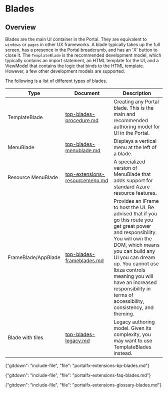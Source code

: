 
# Blades 

## Overview

Blades are the main UI container in the Portal. They are equivalent to `windows` or `pages` in other UX frameworks.  A blade typically takes up the full screen, has a presence in the Portal breadcrumb, and has an 'X' button to close it. The `TemplateBlade` is the recommended development model, which typically contains an import statement, an HTML template for the UI, and a ViewModel that contains the logic that binds to the HTML template. However, a few other development models are supported.

The following is a list of different types of blades.

| Type                          | Document           | Description |
| ----------------------------- | ---- | ---- |
| TemplateBlade                 | [top-blades-procedure.md](top-blades-procedure.md) | Creating any Portal blade. This is the main and recommended authoring model for UI in the Portal. |
| MenuBlade                     | [top-blades-menublade.md](top-blades-menublade.md)   | Displays a vertical menu at the left of a blade.                                       |  
| Resource MenuBlade       |   [top-extensions-resourcemenu.md](top-extensions-resourcemenu.md)  | A specialized version of MenuBlade that adds support for standard Azure resource features.  | 
| FrameBlade/AppBlade       | [top-blades-frameblades.md](top-blades-frameblades.md)   | Provides an IFrame to host the UI. Be advised that if you go this route you get great power and responsibility. You will own the DOM, which means you can build any UI you can dream up. You cannot use Ibiza controls meaning you will have an increased responsibility in terms of accessibility, consistency, and theming.  |
| Blade with tiles              | [top-blades-legacy.md](top-blades-legacy.md)         |  Legacy authoring model. Given its complexity, you may want to use TemplateBlades instead. | | 

 {"gitdown": "include-file", "file": "portalfx-extensions-bp-blades.md"}

 {"gitdown": "include-file", "file": "portalfx-extensions-faq-blades.md"}

 {"gitdown": "include-file", "file": "portalfx-extensions-glossary-blades.md"}
